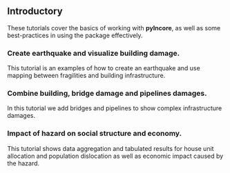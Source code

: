 ## Introductory

These tutorials cover the basics of working with **pyIncore**, as well as some best-practices in using 
the package effectively.

### Create earthquake and visualize building damage.

This tutorial is an examples of how to create an earthquake and use mapping between fragilities and 
building infrastructure.

### Combine building, bridge damage and pipelines damages.

In this tutorial we add bridges and pipelines to show complex infrastructure damages.

### Impact of hazard on social structure and economy.

This tutorial shows data aggregation and tabulated results for house unit allocation and 
population dislocation as well as economic impact caused by the hazard.